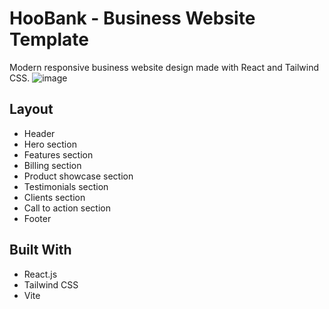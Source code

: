 # HooBank - Business Website Template

Modern responsive business website design made with React and Tailwind CSS.
![image](https://user-images.githubusercontent.com/72783924/222011304-859783c2-3a38-47b6-9427-d323f01d0fba.png)


## Layout
- Header
- Hero section
- Features section
- Billing section
- Product showcase section
- Testimonials section
- Clients section
- Call to action section
- Footer

## Built With
- React.js
- Tailwind CSS
- Vite
